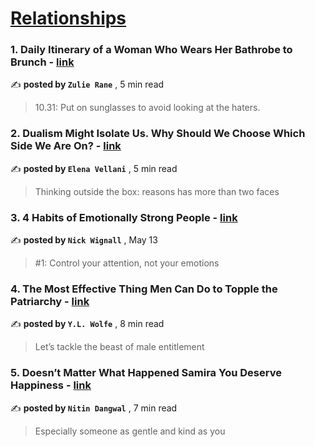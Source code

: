 
<h1><a href=https://medium.com/tag/relationships/recommended target="_blank" rel="noopener noreferrer">Relationships</a></h1>
<h3>1. Daily Itinerary of a Woman Who Wears Her Bathrobe to Brunch - <a href=https://medium.com/jane-austens-wastebasket/daily-itinerary-of-a-woman-who-wears-her-bathrobe-to-brunch-32a450fde42c?source=tag_recommended_feed---------0-84----------relationships----------0fa8958a_c5cd_40d9_a490_50f18c099e4f------- target="_blank" rel="noopener noreferrer">link</a></h3>

✍️ **posted by `Zulie Rane`** <date> , 5 min read</date>

<blockquote>10.31: Put on sunglasses to avoid looking at the haters.</blockquote>

<h3>2. Dualism Might Isolate Us. Why Should We Choose Which Side We Are On? - <a href=https://medium.com/publishous/dualism-might-isolate-us-why-should-we-choose-which-side-we-are-on-34fa8015d41f?source=tag_recommended_feed---------1-107----------relationships----------0fa8958a_c5cd_40d9_a490_50f18c099e4f------- target="_blank" rel="noopener noreferrer">link</a></h3>

✍️ **posted by `Elena Vellani`** <date> , 5 min read</date>

<blockquote>Thinking outside the box: reasons has more than two faces</blockquote>

<h3>3. 4 Habits of Emotionally Strong People - <a href=https://medium.com/@nickwignall/4-habits-of-emotionally-strong-people-35c1255ba5d4?source=tag_recommended_feed---------2-85----------relationships----------0fa8958a_c5cd_40d9_a490_50f18c099e4f------- target="_blank" rel="noopener noreferrer">link</a></h3>

✍️ **posted by `Nick Wignall`** <date> , May 13</date>

<blockquote>#1: Control your attention, not your emotions</blockquote>

<h3>4. The Most Effective Thing Men Can Do to Topple the Patriarchy - <a href=https://medium.com/liberty-76/the-most-effective-thing-men-can-do-to-topple-the-patriarchy-4d37990ee4f6?source=tag_recommended_feed---------3-84----------relationships----------0fa8958a_c5cd_40d9_a490_50f18c099e4f------- target="_blank" rel="noopener noreferrer">link</a></h3>

✍️ **posted by `Y.L. Wolfe`** <date> , 8 min read</date>

<blockquote>Let’s tackle the beast of male entitlement</blockquote>

<h3>5. Doesn’t Matter What Happened Samira You Deserve Happiness - <a href=https://medium.com/human-parts/doesnt-matter-what-happened-samira-you-deserve-happiness-2599bce243dd?source=tag_recommended_feed---------4-107----------relationships----------0fa8958a_c5cd_40d9_a490_50f18c099e4f------- target="_blank" rel="noopener noreferrer">link</a></h3>

✍️ **posted by `Nitin Dangwal`** <date> , 7 min read</date>

<blockquote>Especially someone as gentle and kind as you</blockquote>

